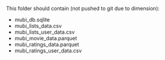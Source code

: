This folder should contain (not pushed to git due to dimension):

- mubi_db.sqlite
- mubi_lists_data.csv
- mubi_lists_user_data.csv
- mubi_movie_data.parquet
- mubi_ratings_data.parquet
- mubi_ratings_user_data.csv
